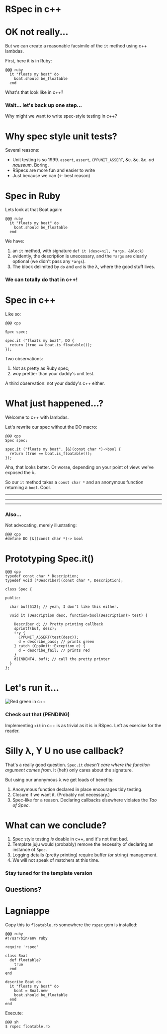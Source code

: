 # RSpec in c++

# OK not really...

But we can create a reasonable facsimile of the `it` method
using c++ lambdas.

First, here it is in Ruby:

~~~~
@@@ ruby
  it "floats my boat" do
    boat.should be_floatable
  end
~~~~

What's that look like in c++?

### Wait... let's back up one step...

Why might we want to write spec-style testing in c++?


# Why spec style unit tests?

Several reasons:

* Unit testing is so 1999. `assert`, `assert`, `CPPUNIT_ASSERT`, &c. &c.
&c. *ad nauseum*. Boring.
* RSpecs are more fun and easier to write
* Just because we can (<- best reason)


# Spec in Ruby

Lets look at that Boat again:

~~~~
@@@ ruby
  it "floats my boat" do
    boat.should be_floatable
  end
~~~~

We have: 

1. an `it` method, with signature `def it (desc=nil, *args, &block)`
2. evidently, the description is unecessary, and the `*args` are clearly
   optional (we didn't pass any `*args`). 
3. The block delimited by `do` and `end` is the &lambda;, where the good stuff lives.

### We can totally do that in c++!


 
# Spec in c++

Like so:

~~~~
@@@ cpp

Spec spec;

spec.it ("floats my boat", DO {
  return (true == boat.is_floatable());
});
~~~~

Two observations:

1. Not as pretty as Ruby spec;
2. *way* prettier than your daddy's unit test.

A third observation: not your daddy's c++ either.


# What just happened...?

Welcome to c++ with lambdas. 

Let's rewrite our spec without the DO macro:

~~~~
@@@ cpp
Spec spec;

spec.it ("floats my boat", [&](const char *)->bool {
  return (true == boat.is_floatable());
});
~~~~

Aha, that looks better. Or worse, depending on your point of view:
we've exposed the &lambda;.

So our `it` method takes a `const char *` and an anonymous function
returning a `bool`.
Cool.

----
----
----

### Also...

Not advocating, merely illustrating:

~~~~
@@@ cpp
#define DO [&](const char *)-> bool
~~~~

# Prototyping Spec.it()

~~~~
@@@ cpp
typedef const char * Description;
typedef void (*Describer)(const char *, Description);

class Spec {

public:

  char buf[512]; // yeah, I don't like this either.

  void it (Description desc, function<bool(Description)> test) {

    Describer d; // Pretty printing callback
    sprintf(buf, desc);
    try {
      CPPUNIT_ASSERT(test(desc));
      d = describe_pass; // prints green
    } catch (CppUnit::Exception e) {
      d = describe_fail; // prints red
    }
    d(INDENT4, buf); // call the pretty printer
  }
};
~~~~

# Let's run it...

![Red green in c++](/images/redgreencpp.png "So cool.")


### Check out that (PENDING)

Implementing `xit` in c++ is as trivial as it is in RSpec. Left as
exercise for the reader.

# Silly &lambda;, Y U no use callback?

That's a really good question. `Spec.it` *doesn't care where the
function argument comes from*. It (heh) only cares about the signature.

But using our anonymous &lambda; we get loads of benefits:

1. Anonymous function declared in place encourages tidy testing.
2. Closure if we want it. (Probably not necessary.)
3. Spec-like for a reason. Declaring callbacks elsewhere violates the
   *Tao of Spec*.
 

# What can we conclude?

1. Spec style testing *is* doable in c++, and it's not that bad.
2. Template juju would (probably) remove the necessity of declaring an instance
   of `Spec`.
3. Logging details (pretty printing) require buffer (or string) management.
4. We will not speak of matchers at this time.

### Stay tuned for the template version

## Questions?

# Lagniappe

Copy this to `floatable.rb` somewhere the `rspec` gem is installed:

~~~~
@@@ ruby
#!/usr/bin/env ruby

require 'rspec'

class Boat
  def floatable?
    true
  end
end

describe Boat do
  it "floats my boat" do
    boat = Boat.new
    boat.should be_floatable
  end
end
~~~~

Execute:

~~~~
@@@ sh
$ rspec floatable.rb
~~~~
